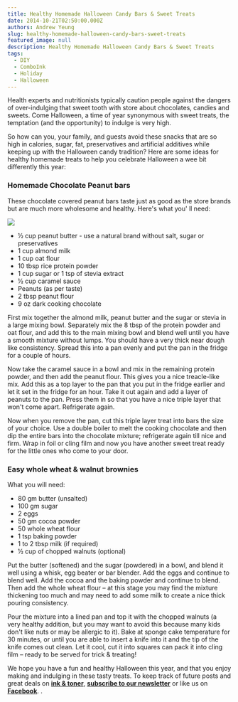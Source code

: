 ```yaml
---
title: Healthy Homemade Halloween Candy Bars & Sweet Treats
date: 2014-10-21T02:50:00.000Z
authors: Andrew Yeung
slug: healthy-homemade-halloween-candy-bars-sweet-treats
featured_image: null
description: Healthy Homemade Halloween Candy Bars & Sweet Treats
tags:
  - DIY
  - ComboInk
  - Holiday
  - Halloween
---
```

Health experts and nutritionists typically caution people against the dangers of over-indulging that sweet tooth with store about chocolates, candies and sweets. Come Halloween, a time of year synonymous with sweet treats, the temptation (and the opportunity) to indulge is very high. 

So how can you, your family, and guests avoid these snacks that are so high in calories, sugar, fat, preservatives and artificial additives while keeping up with the Halloween candy tradition? Here are some ideas for healthy homemade treats to help you celebrate Halloween a wee bit differently this year:

### Homemade Chocolate Peanut bars

These chocolate covered peanut bars taste just as good as the store brands but are much more wholesome and healthy. Here's what you' ll need:

[![](/blog/images/snickers-bar-homemade.jpg)](/blog/images/snickers-bar-homemade.jpg)

* ½ cup peanut butter - use a natural brand without salt, sugar or preservatives
* 1 cup almond milk
* 1 cup oat flour
* 10 tbsp rice protein powder
* 1 cup sugar or 1 tsp of stevia extract
* ½ cup caramel sauce
* Peanuts (as per taste)
* 2 tbsp peanut flour
* 9 oz dark cooking chocolate

First mix together the almond milk, peanut butter and the sugar or stevia in a large mixing bowl. Separately mix the 8 tbsp of the protein powder and oat flour, and add this to the main mixing bowl and blend well until you have a smooth mixture without lumps. You should have a very thick near dough like consistency. Spread this into a pan evenly and put the pan in the fridge for a couple of hours.

 Now take the caramel sauce in a bowl and mix in the remaining protein powder, and then add the peanut flour. This gives you a nice treacle-like mix. Add this as a top layer to the pan that you put in the fridge earlier and let it set in the fridge for an hour. Take it out again and add a layer of peanuts to the pan. Press them in so that you have a nice triple layer that won't come apart. Refrigerate again.

 Now when you remove the pan, cut this triple layer treat into bars the size of your choice. Use a double boiler to melt the cooking chocolate and then dip the entire bars into the chocolate mixture; refrigerate again till nice and firm. Wrap in foil or cling film and now you have another sweet treat ready for the little ones who come to your door. 

### Easy whole wheat & walnut brownies

What you will need:

* 80 gm butter (unsalted)
* 100 gm sugar
* 2 eggs
* 50 gm cocoa powder
* 50 whole wheat flour
* 1 tsp baking powder
* 1 to 2 tbsp milk (if required)
* ½ cup of chopped walnuts (optional)

Put the butter (softened) and the sugar (powdered) in a bowl, and blend it well using a whisk, egg beater or bar blender. Add the eggs and continue to blend well. Add the cocoa and the baking powder and continue to blend. Then add the whole wheat flour – at this stage you may find the mixture thickening too much and may need to add some milk to create a nice thick pouring consistency. 

 Pour the mixture into a lined pan and top it with the chopped walnuts (a very healthy addition, but you may want to avoid this because many kids don't like nuts or may be allergic to it). Bake at sponge cake temperature for 30 minutes, or until you are able to insert a knife into it and the tip of the knife comes out clean. Let it cool, cut it into squares can pack it into cling film – ready to be served for trick & treating!

We hope you have a fun and healthy Halloween this year, and that you enjoy making and indulging in these tasty treats. To keep track of future posts and great deals on **[ink & toner](https://www.comboink.com/)**, **[subscribe to our newsletter](https://www.comboink.com/coupon)** or like us on **[Facebook](https://www.facebook.com/comboink/)**. .
